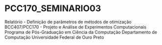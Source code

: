 # PCC170_SEMINARIO03

Relatório - Definição de parâmetros de métodos de otimização
BCC407/PCC170 - Projeto e Análise de Experimentos Computacionais
Programa de Pós-Graduação em Ciência da Computação
Departamento de Computação
Universidade Federal de Ouro Preto
